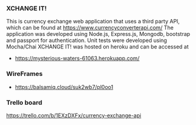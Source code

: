 ### XCHANGE IT!
This is currency exchange web application that uses a third party API, which can be found at https://www.currencyconverterapi.com/
The application was developed using Node.js, Express.js, Mongodb, bootstrap and passport for authentication. Unit tests were developed using Mocha/Chai
XCHANGE IT! was hosted on heroku and can be accessed at 
* https://mysterious-waters-61063.herokuapp.com/
### WireFrames
* https://balsamiq.cloud/suk2wb7/pl0oo1
### Trello board
https://trello.com/b/1EXzDXFx/currency-exchange-api
